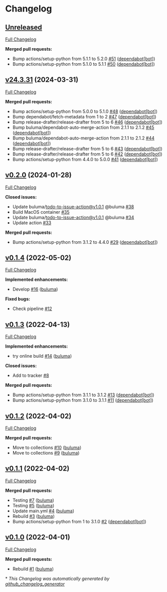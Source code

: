 # Changelog

## [Unreleased](https://github.com/buluma/ansible-role-telegraf/tree/HEAD)

[Full Changelog](https://github.com/buluma/ansible-role-telegraf/compare/v24.3.31...HEAD)

**Merged pull requests:**

- Bump actions/setup-python from 5.1.1 to 5.2.0 [\#51](https://github.com/buluma/ansible-role-telegraf/pull/51) ([dependabot[bot]](https://github.com/apps/dependabot))
- Bump actions/setup-python from 5.1.0 to 5.1.1 [\#50](https://github.com/buluma/ansible-role-telegraf/pull/50) ([dependabot[bot]](https://github.com/apps/dependabot))

## [v24.3.31](https://github.com/buluma/ansible-role-telegraf/tree/v24.3.31) (2024-03-31)

[Full Changelog](https://github.com/buluma/ansible-role-telegraf/compare/v0.2.0...v24.3.31)

**Merged pull requests:**

- Bump actions/setup-python from 5.0.0 to 5.1.0 [\#48](https://github.com/buluma/ansible-role-telegraf/pull/48) ([dependabot[bot]](https://github.com/apps/dependabot))
- Bump dependabot/fetch-metadata from 1 to 2 [\#47](https://github.com/buluma/ansible-role-telegraf/pull/47) ([dependabot[bot]](https://github.com/apps/dependabot))
- Bump release-drafter/release-drafter from 5 to 6 [\#46](https://github.com/buluma/ansible-role-telegraf/pull/46) ([dependabot[bot]](https://github.com/apps/dependabot))
- Bump buluma/dependabot-auto-merge-action from 2.1.1 to 2.1.2 [\#45](https://github.com/buluma/ansible-role-telegraf/pull/45) ([dependabot[bot]](https://github.com/apps/dependabot))
- Bump buluma/dependabot-auto-merge-action from 2.1.1 to 2.1.2 [\#44](https://github.com/buluma/ansible-role-telegraf/pull/44) ([dependabot[bot]](https://github.com/apps/dependabot))
- Bump release-drafter/release-drafter from 5 to 6 [\#43](https://github.com/buluma/ansible-role-telegraf/pull/43) ([dependabot[bot]](https://github.com/apps/dependabot))
- Bump release-drafter/release-drafter from 5 to 6 [\#42](https://github.com/buluma/ansible-role-telegraf/pull/42) ([dependabot[bot]](https://github.com/apps/dependabot))
- Bump actions/setup-python from 4.4.0 to 5.0.0 [\#41](https://github.com/buluma/ansible-role-telegraf/pull/41) ([dependabot[bot]](https://github.com/apps/dependabot))

## [v0.2.0](https://github.com/buluma/ansible-role-telegraf/tree/v0.2.0) (2024-01-28)

[Full Changelog](https://github.com/buluma/ansible-role-telegraf/compare/v0.1.4...v0.2.0)

**Closed issues:**

- Update buluma/todo-to-issue-action@v1.0.1 @buluma [\#38](https://github.com/buluma/ansible-role-telegraf/issues/38)
- Build MacOS container [\#35](https://github.com/buluma/ansible-role-telegraf/issues/35)
- Update buluma/todo-to-issue-action@v1.0.1 @buluma [\#34](https://github.com/buluma/ansible-role-telegraf/issues/34)
- Update action [\#33](https://github.com/buluma/ansible-role-telegraf/issues/33)

**Merged pull requests:**

- Bump actions/setup-python from 3.1.2 to 4.4.0 [\#29](https://github.com/buluma/ansible-role-telegraf/pull/29) ([dependabot[bot]](https://github.com/apps/dependabot))

## [v0.1.4](https://github.com/buluma/ansible-role-telegraf/tree/v0.1.4) (2022-05-02)

[Full Changelog](https://github.com/buluma/ansible-role-telegraf/compare/v0.1.3...v0.1.4)

**Implemented enhancements:**

- Develop [\#16](https://github.com/buluma/ansible-role-telegraf/pull/16) ([buluma](https://github.com/buluma))

**Fixed bugs:**

- Check pipeline [\#12](https://github.com/buluma/ansible-role-telegraf/issues/12)

## [v0.1.3](https://github.com/buluma/ansible-role-telegraf/tree/v0.1.3) (2022-04-13)

[Full Changelog](https://github.com/buluma/ansible-role-telegraf/compare/v0.1.2...v0.1.3)

**Implemented enhancements:**

- try online build [\#14](https://github.com/buluma/ansible-role-telegraf/pull/14) ([buluma](https://github.com/buluma))

**Closed issues:**

- Add to tracker [\#8](https://github.com/buluma/ansible-role-telegraf/issues/8)

**Merged pull requests:**

- Bump actions/setup-python from 3.1.1 to 3.1.2 [\#13](https://github.com/buluma/ansible-role-telegraf/pull/13) ([dependabot[bot]](https://github.com/apps/dependabot))
- Bump actions/setup-python from 3.1.0 to 3.1.1 [\#11](https://github.com/buluma/ansible-role-telegraf/pull/11) ([dependabot[bot]](https://github.com/apps/dependabot))

## [v0.1.2](https://github.com/buluma/ansible-role-telegraf/tree/v0.1.2) (2022-04-02)

[Full Changelog](https://github.com/buluma/ansible-role-telegraf/compare/v0.1.1...v0.1.2)

**Merged pull requests:**

- Move to collections [\#10](https://github.com/buluma/ansible-role-telegraf/pull/10) ([buluma](https://github.com/buluma))
- Move to collections [\#9](https://github.com/buluma/ansible-role-telegraf/pull/9) ([buluma](https://github.com/buluma))

## [v0.1.1](https://github.com/buluma/ansible-role-telegraf/tree/v0.1.1) (2022-04-02)

[Full Changelog](https://github.com/buluma/ansible-role-telegraf/compare/v0.1.0...v0.1.1)

**Merged pull requests:**

- Testing [\#7](https://github.com/buluma/ansible-role-telegraf/pull/7) ([buluma](https://github.com/buluma))
- Testing [\#5](https://github.com/buluma/ansible-role-telegraf/pull/5) ([buluma](https://github.com/buluma))
- Update main.yml [\#4](https://github.com/buluma/ansible-role-telegraf/pull/4) ([buluma](https://github.com/buluma))
- Rebuild [\#3](https://github.com/buluma/ansible-role-telegraf/pull/3) ([buluma](https://github.com/buluma))
- Bump actions/setup-python from 1 to 3.1.0 [\#2](https://github.com/buluma/ansible-role-telegraf/pull/2) ([dependabot[bot]](https://github.com/apps/dependabot))

## [v0.1.0](https://github.com/buluma/ansible-role-telegraf/tree/v0.1.0) (2022-04-01)

[Full Changelog](https://github.com/buluma/ansible-role-telegraf/compare/ab69e171f2f330aaf56053e4d96860abdf23d67f...v0.1.0)

**Merged pull requests:**

- Rebuild [\#1](https://github.com/buluma/ansible-role-telegraf/pull/1) ([buluma](https://github.com/buluma))



\* *This Changelog was automatically generated by [github_changelog_generator](https://github.com/github-changelog-generator/github-changelog-generator)*
